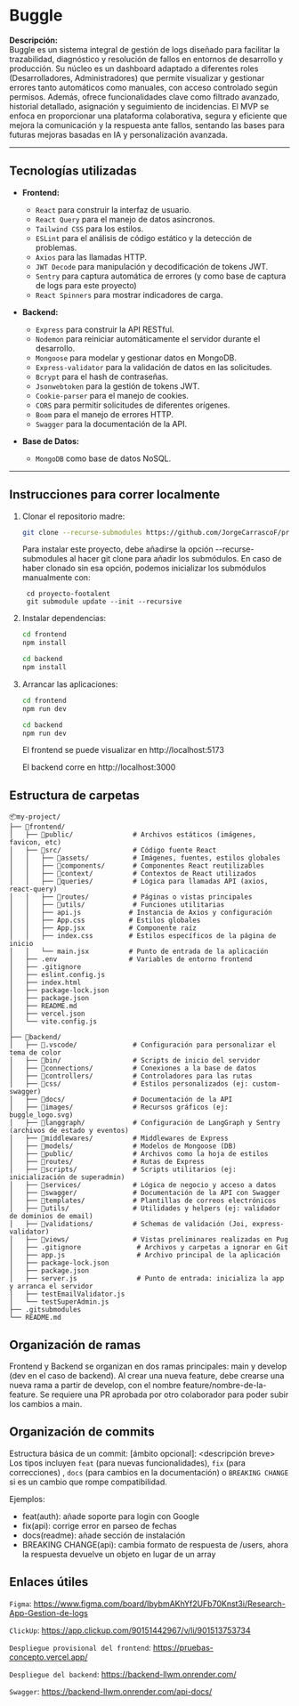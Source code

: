 # Buggle

**Descripción:**  
Buggle es un sistema integral de gestión de logs diseñado para facilitar la trazabilidad, diagnóstico y resolución de fallos en entornos de desarrollo y producción. Su núcleo es un dashboard adaptado a diferentes roles (Desarrolladores, Administradores) que permite visualizar y gestionar errores tanto automáticos como manuales, con acceso controlado según permisos. Además, ofrece funcionalidades clave como filtrado avanzado, historial detallado, asignación y seguimiento de incidencias. El MVP se enfoca en proporcionar una plataforma colaborativa, segura y eficiente que mejora la comunicación y la respuesta ante fallos, sentando las bases para futuras mejoras basadas en IA y personalización avanzada.

---

## Tecnologías utilizadas

- **Frontend:**

  - `React` para construir la interfaz de usuario.
  - `React Query` para el manejo de datos asíncronos.
  - `Tailwind CSS` para los estilos.
  - `ESLint` para el análisis de código estático y la detección de problemas.
  - `Axios` para las llamadas HTTP.
  - `JWT Decode` para manipulación y decodificación de tokens JWT.
  - `Sentry` para captura automática de errores (y como base de captura de logs para este proyecto)
  - `React Spinners` para mostrar indicadores de carga.

- **Backend:**

  - `Express` para construir la API RESTful.
  - `Nodemon` para reiniciar automáticamente el servidor durante el desarrollo.
  - `Mongoose` para modelar y gestionar datos en MongoDB.
  - `Express-validator` para la validación de datos en las solicitudes.
  - `Bcrypt` para el hash de contraseñas.
  - `Jsonwebtoken` para la gestión de tokens JWT.
  - `Cookie-parser` para el manejo de cookies.
  - `CORS` para permitir solicitudes de diferentes orígenes.
  - `Boom` para el manejo de errores HTTP.
  - `Swagger` para la documentación de la API.

- **Base de Datos:**
  - `MongoDB` como base de datos NoSQL.

---

## Instrucciones para correr localmente

1. Clonar el repositorio madre:

   ```bash
   git clone --recurse-submodules https://github.com/JorgeCarrascoF/proyecto-footalent
   ```

    Para instalar este proyecto, debe añadirse la opción --recurse-submodules al hacer git clone para añadir los submódulos. En caso de haber clonado sin esa opción, podemos inicializar los submódulos manualmente con:

        cd proyecto-footalent
        git submodule update --init --recursive

2. Instalar dependencias:   

   ```bash
   cd frontend
   npm install
   ```

   ```bash
   cd backend
   npm install
   ```

3. Arrancar las aplicaciones:

   ```bash
   cd frontend
   npm run dev
   ```

   ```bash
   cd backend
   npm run dev
   ```

    El frontend se puede visualizar en http://localhost:5173

    El backend corre en http://localhost:3000


## Estructura de carpetas
```
📦my-project/
├── 📁frontend/
│   ├── 📁public/               # Archivos estáticos (imágenes, favicon, etc)
│   ├── 📁src/                  # Código fuente React
│   │   ├── 📁assets/           # Imágenes, fuentes, estilos globales
│   │   ├── 📁components/       # Componentes React reutilizables
│   │   ├── 📁context/          # Contextos de React utilizados
│   │   ├── 📁queries/          # Lógica para llamadas API (axios, react-query)
│   │   ├── 📁routes/           # Páginas o vistas principales
│   │   ├── 📁utils/            # Funciones utilitarias
│   │   ├── api.js            # Instancia de Axios y configuración
│   │   ├── App.css           # Estilos globales
│   │   ├── App.jsx           # Componente raíz
│   │   ├── index.css         # Estilos específicos de la página de inicio
│   │   └── main.jsx          # Punto de entrada de la aplicación
│   ├── .env                  # Variables de entorno frontend
│   ├── .gitignore
│   ├── eslint.config.js
│   ├── index.html
│   ├── package-lock.json
│   ├── package.json
│   ├── README.md
│   ├── vercel.json
│   └── vite.config.js
│
├── 📁backend/
│   ├── 📁.vscode/              # Configuración para personalizar el tema de color
│   ├── 📁bin/                  # Scripts de inicio del servidor
│   ├── 📁connections/          # Conexiones a la base de datos
│   ├── 📁controllers/          # Controladores para las rutas
│   ├── 📁css/                  # Estilos personalizados (ej: custom-swagger)
│   ├── 📁docs/                 # Documentación de la API
│   ├── 📁images/               # Recursos gráficos (ej: buggle_logo.svg)
│   ├── 📁langgraph/            # Configuración de LangGraph y Sentry (archivos de estado y eventos)
│   ├── 📁middlewares/          # Middlewares de Express
│   ├── 📁models/               # Modelos de Mongoose (DB)
│   ├── 📁public/               # Archivos como la hoja de estilos
│   ├── 📁routes/               # Rutas de Express
│   ├── 📁scripts/              # Scripts utilitarios (ej: inicialización de superadmin)
│   ├── 📁services/             # Lógica de negocio y acceso a datos
│   ├── 📁swagger/              # Documentación de la API con Swagger
│   ├── 📁templates/            # Plantillas de correos electrónicos
│   ├── 📁utils/                # Utilidades y helpers (ej: validador de dominios de email)
│   ├── 📁validations/          # Schemas de validación (Joi, express-validator)
│   ├── 📁views/                # Vistas preliminares realizadas en Pug
│   ├── .gitignore              # Archivos y carpetas a ignorar en Git
│   ├── app.js                  # Archivo principal de la aplicación
│   ├── package-lock.json
│   ├── package.json   
│   ├── server.js               # Punto de entrada: inicializa la app y arranca el servidor      
│   ├── testEmailValidator.js        
│   └── testSuperAdmin.js
├── .gitsubmodules 
└── README.md
```

## Organización de ramas

Frontend y Backend se organizan en dos ramas principales: main y develop (dev en el caso de backend). Al crear una nueva feature, debe crearse una nueva rama a partir de develop, con el nombre feature/nombre-de-la-feature.
Se requiere una PR aprobada por otro colaborador para poder subir los cambios a main.

## Organización de commits 

Estructura básica de un commit: <tipo> [ámbito opcional]: <descripción breve>
Los tipos incluyen `feat` (para nuevas funcionalidades), `fix` (para correcciones) , `docs` (para cambios en la documentación) o `BREAKING CHANGE` si es un cambio que rompe compatibilidad.

Ejemplos:
- feat(auth): añade soporte para login con Google
- fix(api): corrige error en parseo de fechas
- docs(readme): añade sección de instalación
- BREAKING CHANGE(api): cambia formato de respuesta de /users, ahora la respuesta devuelve un objeto en lugar de un array
  
## Enlaces útiles

`Figma`: https://www.figma.com/board/IbybmAKhYf2UFb70Knst3i/Research-App-Gestion-de-logs

`ClickUp`: https://app.clickup.com/90151442967/v/li/901513753734 

`Despliegue provisional del frontend`: https://pruebas-concepto.vercel.app/

`Despliegue del backend`: https://backend-llwm.onrender.com/

`Swagger`: https://backend-llwm.onrender.com/api-docs/
